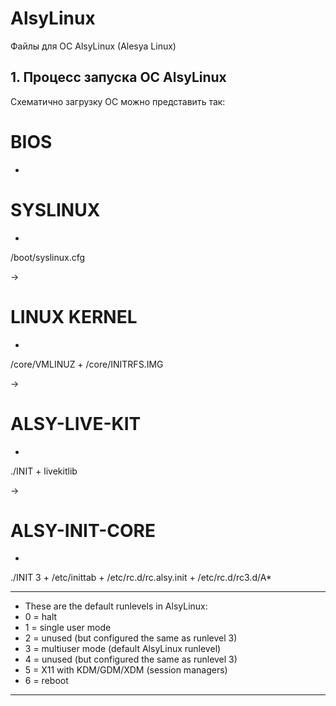 # AlsyLinux
Файлы для ОС AlsyLinux (Alesya Linux)

## 1. Процесс запуска ОС AlsyLinux

Схематично загрузку ОС можно представить так:

#  BIOS
  +
#  SYSLINUX
  +
  /boot/syslinux.cfg
  
   ->

# LINUX KERNEL   
  +
  /core/VMLINUZ
  +
  /core/INITRFS.IMG
  
   ->
   
# ALSY-LIVE-KIT
  +
  ./INIT
  +
  livekitlib
  
   ->
   
# ALSY-INIT-CORE
  +
  ./INIT 3
  +
  /etc/inittab 
  +
  /etc/rc.d/rc.alsy.init
  +
  /etc/rc.d/rc3.d/A*

-------------------------------------------------------------------------------------------
* These are the default runlevels in AlsyLinux:
*   0 = halt
*   1 = single user mode
*   2 = unused (but configured the same as runlevel 3)
*   3 = multiuser mode (default AlsyLinux runlevel)
*   4 = unused (but configured the same as runlevel 3)
*   5 = X11 with KDM/GDM/XDM (session managers)
*   6 = reboot
-------------------------------------------------------------------------------------------
